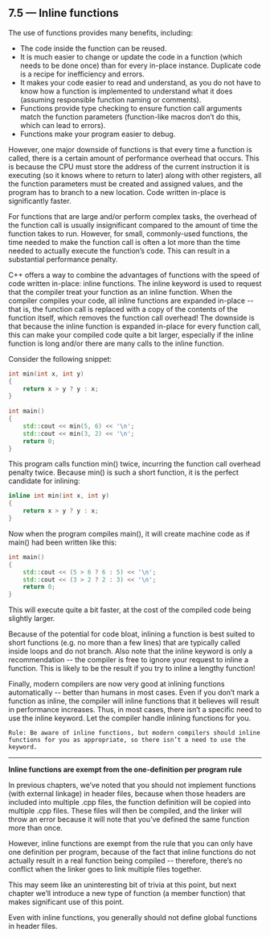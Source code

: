 ## 7.5 — Inline functions

The use of functions provides many benefits, including:

- The code inside the function can be reused.
- It is much easier to change or update the code in a function (which needs to be done once) than for every in-place instance. Duplicate code is a recipe for inefficiency and errors.
- It makes your code easier to read and understand, as you do not have to know how a function is implemented to understand what it does (assuming responsible function naming or comments).
- Functions provide type checking to ensure function call arguments match the function parameters (function-like macros don’t do this, which can lead to errors).
- Functions make your program easier to debug.

However, one major downside of functions is that every time a function is called, there is a certain amount of performance overhead that occurs. This is because the CPU must store the address of the current instruction it is executing (so it knows where to return to later) along with other registers, all the function parameters must be created and assigned values, and the program has to branch to a new location. Code written in-place is significantly faster.

For functions that are large and/or perform complex tasks, the overhead of the function call is usually insignificant compared to the amount of time the function takes to run. However, for small, commonly-used functions, the time needed to make the function call is often a lot more than the time needed to actually execute the function’s code. This can result in a substantial performance penalty.

C++ offers a way to combine the advantages of functions with the speed of code written in-place: inline functions. The inline keyword is used to request that the compiler treat your function as an inline function. When the compiler compiles your code, all inline functions are expanded in-place -- that is, the function call is replaced with a copy of the contents of the function itself, which removes the function call overhead! The downside is that because the inline function is expanded in-place for every function call, this can make your compiled code quite a bit larger, especially if the inline function is long and/or there are many calls to the inline function.

Consider the following snippet:

```c++
int min(int x, int y)
{
    return x > y ? y : x;
}
 
int main()
{
    std::cout << min(5, 6) << '\n';
    std::cout << min(3, 2) << '\n';
    return 0;
}
```

This program calls function min() twice, incurring the function call overhead penalty twice. Because min() is such a short function, it is the perfect candidate for inlining:


```c++
inline int min(int x, int y)
{
    return x > y ? y : x;
}
```

Now when the program compiles main(), it will create machine code as if main() had been written like this:

```c++
int main()
{
    std::cout << (5 > 6 ? 6 : 5) << '\n';
    std::cout << (3 > 2 ? 2 : 3) << '\n';
    return 0;
}
```

This will execute quite a bit faster, at the cost of the compiled code being slightly larger.

Because of the potential for code bloat, inlining a function is best suited to short functions (e.g. no more than a few lines) that are typically called inside loops and do not branch. Also note that the inline keyword is only a recommendation -- the compiler is free to ignore your request to inline a function. This is likely to be the result if you try to inline a lengthy function!

Finally, modern compilers are now very good at inlining functions automatically -- better than humans in most cases. Even if you don’t mark a function as inline, the compiler will inline functions that it believes will result in performance increases. Thus, in most cases, there isn’t a specific need to use the inline keyword. Let the compiler handle inlining functions for you.

`Rule: Be aware of inline functions, but modern compilers should inline functions for you as appropriate, so there isn’t a need to use the keyword.`

---

**Inline functions are exempt from the one-definition per program rule**

In previous chapters, we’ve noted that you should not implement functions (with external linkage) in header files, because when those headers are included into multiple .cpp files, the function definition will be copied into multiple .cpp files. These files will then be compiled, and the linker will throw an error because it will note that you’ve defined the same function more than once.

However, inline functions are exempt from the rule that you can only have one definition per program, because of the fact that inline functions do not actually result in a real function being compiled -- therefore, there’s no conflict when the linker goes to link multiple files together.

This may seem like an uninteresting bit of trivia at this point, but next chapter we’ll introduce a new type of function (a member function) that makes significant use of this point.

Even with inline functions, you generally should not define global functions in header files.




